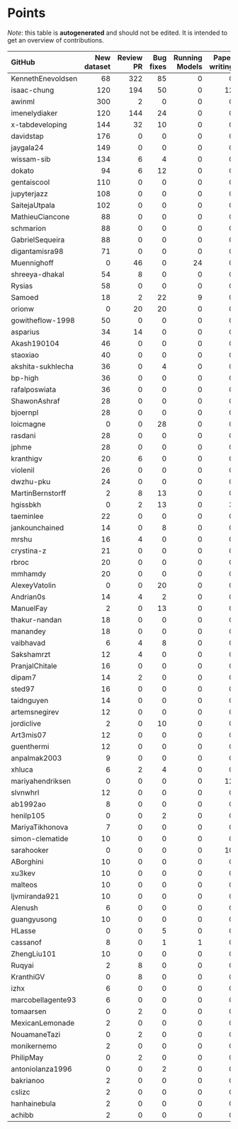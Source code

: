 # Points

_Note_: this table is **autogenerated** and should not be edited. It is intended to get an overview of contributions.

 | GitHub            |   New dataset |   Review PR |   Bug fixes |   Running Models |   Paper writing |   Dataset annotations |   New task |   Coordination |   Total |
|:------------------|--------------:|------------:|------------:|-----------------:|----------------:|----------------------:|-----------:|---------------:|--------:|
| KennethEnevoldsen |            68 |         322 |          85 |                0 |               0 |                    35 |          0 |             11 |     521 |
| isaac-chung       |           120 |         194 |          50 |                0 |              12 |                     1 |          2 |              4 |     383 |
| awinml            |           300 |           2 |           0 |                0 |               0 |                     0 |          0 |              0 |     302 |
| imenelydiaker     |           120 |         144 |          24 |                0 |               0 |                     0 |          0 |              0 |     288 |
| x-tabdeveloping   |           144 |          32 |          10 |                0 |               0 |                     0 |         12 |              1 |     199 |
| davidstap         |           176 |           0 |           0 |                0 |               0 |                     0 |          0 |              0 |     176 |
| jaygala24         |           149 |           0 |           0 |                0 |               0 |                     0 |          0 |              0 |     149 |
| wissam-sib        |           134 |           6 |           4 |                0 |               0 |                     0 |          0 |              0 |     144 |
| dokato            |            94 |           6 |          12 |                0 |               0 |                     0 |          0 |              0 |     112 |
| gentaiscool       |           110 |           0 |           0 |                0 |               0 |                     0 |          0 |              0 |     110 |
| jupyterjazz       |           108 |           0 |           0 |                0 |               0 |                     0 |          0 |              0 |     108 |
| SaitejaUtpala     |           102 |           0 |           0 |                0 |               0 |                     0 |          0 |              0 |     102 |
| MathieuCiancone   |            88 |           0 |           0 |                0 |               0 |                     0 |          0 |              0 |      88 |
| schmarion         |            88 |           0 |           0 |                0 |               0 |                     0 |          0 |              0 |      88 |
| GabrielSequeira   |            88 |           0 |           0 |                0 |               0 |                     0 |          0 |              0 |      88 |
| digantamisra98    |            71 |           0 |           0 |                0 |               0 |                     0 |          0 |              0 |      71 |
| Muennighoff       |             0 |          46 |           0 |               24 |               0 |                     0 |          0 |              0 |      70 |
| shreeya-dhakal    |            54 |           8 |           0 |                0 |               0 |                     0 |          0 |              0 |      62 |
| Rysias            |            58 |           0 |           0 |                0 |               0 |                     0 |          0 |              0 |      58 |
| Samoed            |            18 |           2 |          22 |                9 |               0 |                     0 |          0 |              0 |      51 |
| orionw            |             0 |          20 |          20 |                0 |               0 |                     0 |         10 |              0 |      50 |
| gowitheflow-1998  |            50 |           0 |           0 |                0 |               0 |                     0 |          0 |              0 |      50 |
| asparius          |            34 |          14 |           0 |                0 |               0 |                     0 |          0 |              0 |      48 |
| Akash190104       |            46 |           0 |           0 |                0 |               0 |                     0 |          0 |              0 |      46 |
| staoxiao          |            40 |           0 |           0 |                0 |               0 |                     0 |          0 |              0 |      40 |
| akshita-sukhlecha |            36 |           0 |           4 |                0 |               0 |                     0 |          0 |              0 |      40 |
| bp-high           |            36 |           0 |           0 |                0 |               0 |                     0 |          0 |              0 |      36 |
| rafalposwiata     |            36 |           0 |           0 |                0 |               0 |                     0 |          0 |              0 |      36 |
| ShawonAshraf      |            28 |           0 |           0 |                0 |               0 |                     0 |          0 |              0 |      28 |
| bjoernpl          |            28 |           0 |           0 |                0 |               0 |                     0 |          0 |              0 |      28 |
| loicmagne         |             0 |           0 |          28 |                0 |               0 |                     0 |          0 |              0 |      28 |
| rasdani           |            28 |           0 |           0 |                0 |               0 |                     0 |          0 |              0 |      28 |
| jphme             |            28 |           0 |           0 |                0 |               0 |                     0 |          0 |              0 |      28 |
| kranthigv         |            20 |           6 |           0 |                0 |               0 |                     0 |          0 |              0 |      26 |
| violenil          |            26 |           0 |           0 |                0 |               0 |                     0 |          0 |              0 |      26 |
| dwzhu-pku         |            24 |           0 |           0 |                0 |               0 |                     0 |          0 |              0 |      24 |
| MartinBernstorff  |             2 |           8 |          13 |                0 |               0 |                     0 |          0 |              0 |      23 |
| hgissbkh          |             0 |           2 |          13 |                0 |               3 |                     0 |          5 |              0 |      23 |
| taeminlee         |            22 |           0 |           0 |                0 |               0 |                     0 |          0 |              0 |      22 |
| jankounchained    |            14 |           0 |           8 |                0 |               0 |                     0 |          0 |              0 |      22 |
| mrshu             |            16 |           4 |           0 |                0 |               0 |                     1 |          0 |              0 |      21 |
| crystina-z        |            21 |           0 |           0 |                0 |               0 |                     0 |          0 |              0 |      21 |
| rbroc             |            20 |           0 |           0 |                0 |               0 |                     0 |          0 |              0 |      20 |
| mmhamdy           |            20 |           0 |           0 |                0 |               0 |                     0 |          0 |              0 |      20 |
| AlexeyVatolin     |             0 |           0 |          20 |                0 |               0 |                     0 |          0 |              0 |      20 |
| Andrian0s         |            14 |           4 |           2 |                0 |               0 |                     0 |          0 |              0 |      20 |
| ManuelFay         |             2 |           0 |          13 |                0 |               0 |                     0 |          5 |              0 |      20 |
| thakur-nandan     |            18 |           0 |           0 |                0 |               0 |                     0 |          0 |              0 |      18 |
| manandey          |            18 |           0 |           0 |                0 |               0 |                     0 |          0 |              0 |      18 |
| vaibhavad         |             6 |           4 |           8 |                0 |               0 |                     0 |          0 |              0 |      18 |
| Sakshamrzt        |            12 |           4 |           0 |                0 |               0 |                     0 |          0 |              0 |      16 |
| PranjalChitale    |            16 |           0 |           0 |                0 |               0 |                     0 |          0 |              0 |      16 |
| dipam7            |            14 |           2 |           0 |                0 |               0 |                     0 |          0 |              0 |      16 |
| sted97            |            16 |           0 |           0 |                0 |               0 |                     0 |          0 |              0 |      16 |
| taidnguyen        |            14 |           0 |           0 |                0 |               0 |                     0 |          0 |              0 |      14 |
| artemsnegirev     |            12 |           0 |           0 |                0 |               0 |                     2 |          0 |              0 |      14 |
| jordiclive        |             2 |           0 |          10 |                0 |               0 |                     0 |          0 |              0 |      12 |
| Art3mis07         |            12 |           0 |           0 |                0 |               0 |                     0 |          0 |              0 |      12 |
| guenthermi        |            12 |           0 |           0 |                0 |               0 |                     0 |          0 |              0 |      12 |
| anpalmak2003      |             9 |           0 |           0 |                0 |               0 |                     3 |          0 |              0 |      12 |
| xhluca            |             6 |           2 |           4 |                0 |               0 |                     0 |          0 |              0 |      12 |
| mariyahendriksen  |             0 |           0 |           0 |                0 |              12 |                     0 |          0 |              0 |      12 |
| slvnwhrl          |            12 |           0 |           0 |                0 |               0 |                     0 |          0 |              0 |      12 |
| ab1992ao          |             8 |           0 |           0 |                0 |               0 |                     3 |          0 |              0 |      11 |
| henilp105         |             0 |           0 |           2 |                0 |               0 |                     9 |          0 |              0 |      11 |
| MariyaTikhonova   |             7 |           0 |           0 |                0 |               0 |                     4 |          0 |              0 |      11 |
| simon-clematide   |            10 |           0 |           0 |                0 |               0 |                     0 |          0 |              0 |      10 |
| sarahooker        |             0 |           0 |           0 |                0 |              10 |                     0 |          0 |              0 |      10 |
| ABorghini         |            10 |           0 |           0 |                0 |               0 |                     0 |          0 |              0 |      10 |
| xu3kev            |            10 |           0 |           0 |                0 |               0 |                     0 |          0 |              0 |      10 |
| malteos           |            10 |           0 |           0 |                0 |               0 |                     0 |          0 |              0 |      10 |
| ljvmiranda921     |            10 |           0 |           0 |                0 |               0 |                     0 |          0 |              0 |      10 |
| Alenush           |             6 |           0 |           0 |                0 |               0 |                     4 |          0 |              0 |      10 |
| guangyusong       |            10 |           0 |           0 |                0 |               0 |                     0 |          0 |              0 |      10 |
| HLasse            |             0 |           0 |           5 |                0 |               0 |                     5 |          0 |              0 |      10 |
| cassanof          |             8 |           0 |           1 |                1 |               0 |                     0 |          0 |              0 |      10 |
| ZhengLiu101       |            10 |           0 |           0 |                0 |               0 |                     0 |          0 |              0 |      10 |
| Ruqyai            |             2 |           8 |           0 |                0 |               0 |                     0 |          0 |              0 |      10 |
| KranthiGV         |             0 |           8 |           0 |                0 |               0 |                     0 |          0 |              0 |       8 |
| izhx              |             6 |           0 |           0 |                0 |               0 |                     0 |          0 |              0 |       6 |
| marcobellagente93 |             6 |           0 |           0 |                0 |               0 |                     0 |          0 |              0 |       6 |
| tomaarsen         |             0 |           2 |           0 |                0 |               0 |                     0 |          0 |              0 |       2 |
| MexicanLemonade   |             2 |           0 |           0 |                0 |               0 |                     0 |          0 |              0 |       2 |
| NouamaneTazi      |             0 |           2 |           0 |                0 |               0 |                     0 |          0 |              0 |       2 |
| monikernemo       |             2 |           0 |           0 |                0 |               0 |                     0 |          0 |              0 |       2 |
| PhilipMay         |             0 |           2 |           0 |                0 |               0 |                     0 |          0 |              0 |       2 |
| antoniolanza1996  |             0 |           0 |           2 |                0 |               0 |                     0 |          0 |              0 |       2 |
| bakrianoo         |             2 |           0 |           0 |                0 |               0 |                     0 |          0 |              0 |       2 |
| cslizc            |             2 |           0 |           0 |                0 |               0 |                     0 |          0 |              0 |       2 |
| hanhainebula      |             2 |           0 |           0 |                0 |               0 |                     0 |          0 |              0 |       2 |
| achibb            |             2 |           0 |           0 |                0 |               0 |                     0 |          0 |              0 |       2 |